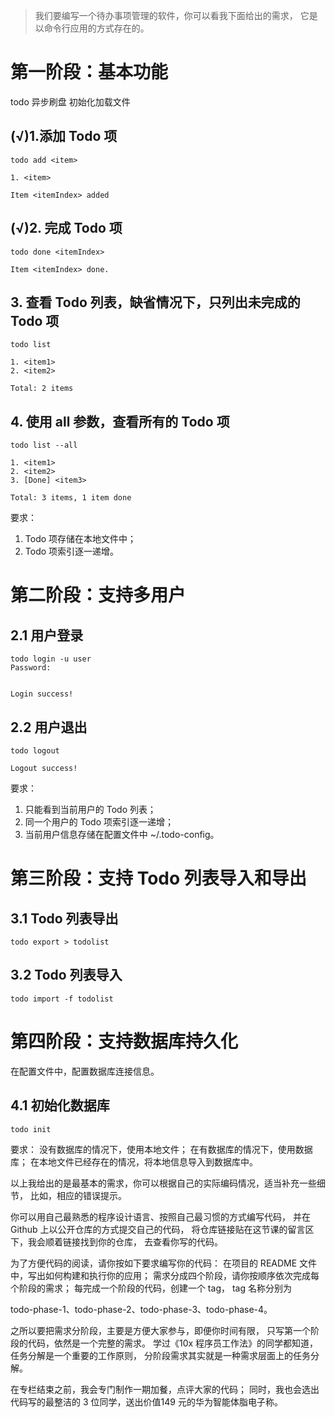 
> 我们要编写一个待办事项管理的软件，你可以看我下面给出的需求，
>它是以命令行应用的方式存在的。
# 第一阶段：基本功能

todo  异步刷盘
初始化加载文件

## (√)1.添加 Todo 项 

    todo add <item>    
    
    1. <item>
    
    Item <itemIndex> added 
    
## (√)2. 完成 Todo 项
    
    todo done <itemIndex>
        
    Item <itemIndex> done.

## 3. 查看 Todo 列表，缺省情况下，只列出未完成的 Todo 项

    todo list
        
    1. <item1>
    2. <item2>
        
    Total: 2 items
    
## 4. 使用 all 参数，查看所有的 Todo 项
    
    todo list --all
        
    1. <item1>
    2. <item2>
    3. [Done] <item3>    
    
    Total: 3 items, 1 item done

要求：
1. Todo 项存储在本地文件中；
2. Todo 项索引逐一递增。

# 第二阶段：支持多用户

## 2.1 用户登录


    todo login -u user
    Password: 
    
    
    Login success!
    
## 2.2 用户退出

    todo logout
        
    Logout success!

要求：
1. 只能看到当前用户的 Todo 列表；
2. 同一个用户的 Todo 项索引逐一递增；
3. 当前用户信息存储在配置文件中 ~/.todo-config。

# 第三阶段：支持 Todo 列表导入和导出
## 3.1 Todo 列表导出
    todo export > todolist
## 3.2 Todo 列表导入
    todo import -f todolist

# 第四阶段：支持数据库持久化
在配置文件中，配置数据库连接信息。
## 4.1 初始化数据库
    todo init
    
要求：
没有数据库的情况下，使用本地文件；
在有数据库的情况下，使用数据库；
在本地文件已经存在的情况，将本地信息导入到数据库中。

以上我给出的是最基本的需求，你可以根据自己的实际编码情况，适当补充一些细节，
比如，相应的错误提示。

你可以用自己最熟悉的程序设计语言、按照自己最习惯的方式编写代码，
并在 Github 上以公开仓库的方式提交自己的代码，
将仓库链接贴在这节课的留言区下，我会顺着链接找到你的仓库，
去查看你写的代码。

为了方便代码的阅读，请你按如下要求编写你的代码：
在项目的 README 文件中，写出如何构建和执行你的应用；
需求分成四个阶段，请你按顺序依次完成每个阶段的需求；
每完成一个阶段的代码，创建一个 tag，
tag 名称分别为 

todo-phase-1、todo-phase-2、todo-phase-3、todo-phase-4。

之所以要把需求分阶段，主要是方便大家参与，即便你时间有限，
只写第一个阶段的代码，依然是一个完整的需求。
学过《10x 程序员工作法》的同学都知道，任务分解是一个重要的工作原则，
分阶段需求其实就是一种需求层面上的任务分解。

在专栏结束之前，我会专门制作一期加餐，点评大家的代码；
同时，我也会选出代码写的最整洁的 3 位同学，送出价值149 元的华为智能体脂电子称。
